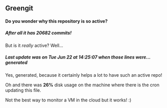 ## Greengit

#### Do you wonder why this repository is so active?

##### After all it has 20682 commits!

But is it *really* active? Well...

##### Last update was on Tue Jun 22 at 14:25:07 when those lines were... generated

Yes, generated, because it certainly helps a lot to have such an active repo!

Oh and there was **26%** disk usage on the machine
where there is the cron updating this file.

Not the best way to monitor a VM in the cloud but it works! :)
